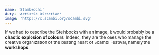 ```yaml
---
name: 'Stambecchi'
duty: 'Artistic Direction'
image: 'https://x.scambi.org/scambi.svg'
---
```


If we had to describe the Steinbocks with an image, it would probably be a **chaotic explosion of colours**. Indeed, they are the ones who manage the creative organization of the beating heart of Scambi Festival, namely the **workshops**.
